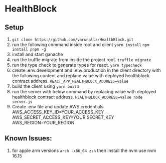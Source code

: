 # HealthBlock

## Setup

1. `git clone https://github.com/varunalla/HealthBlock.git`
2. run the following command inside root and client
   `yarn install`
   `npm install pnpm -g`
3. install and start ganache
4. run the truffle migrate from inside the project root.
   `truffle migrate`
5. run the type check to generate types for react.
   `yarn typecheck`
6. create .env.development and .env.production in the client directory with the following content and replace value with deployed healthblock contract address.
   `REACT_APP_HEALTHBLOCK_ADDRESS=value`
7. build the client using
   `yarn build`
8. run the server with below command by replacing value with deployed healthblock contract address.
   `HEALTHBLOCK_ADDRESS=value node server.js`
9. Create .env file and update AWS credentials.
   AWS_ACCESS_KEY_ID=YOUR_ACCESS_KEY
   AWS_SECRET_ACCESS_KEY=YOUR SECRET_KEY
   AWS_REGION=YOUR_REGION

## Known Issues:

1. for apple arm versions
   `arch -x86_64 zsh`
   then install the nvm
   use nvm 16.15
